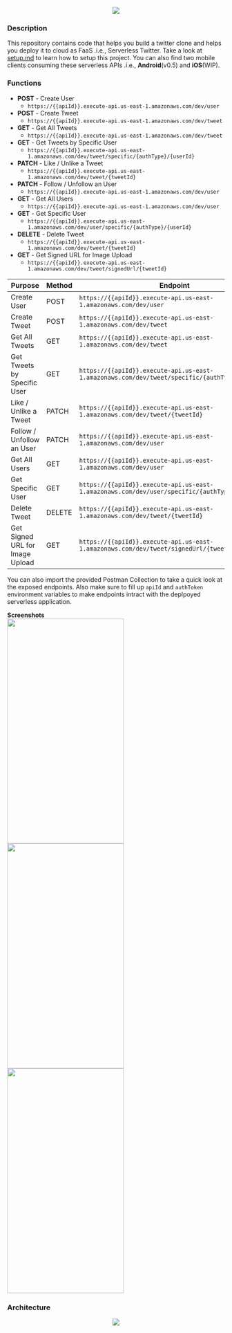 <p align="center">
  <img src="docs/img/serverless_banner.jpg">
</p>

### Description
This repository contains code that helps you build a twitter clone and helps you deploy it to cloud as FaaS .i.e., Serverless Twitter. Take a look at [setup.md](https://github.com/SyamSundarKirubakaran/serverless-twitter/blob/master/docs/setup.md) to learn how to setup this project. You can also find two mobile clients consuming these serverless APIs .i.e., **Android**(v0.5) and **iOS**(WIP).

### Functions

- **POST** - Create User 
    - `https://{{apiId}}.execute-api.us-east-1.amazonaws.com/dev/user`
- **POST** - Create Tweet 
    -  `https://{{apiId}}.execute-api.us-east-1.amazonaws.com/dev/tweet`
- **GET** - Get All Tweets 
    -  `https://{{apiId}}.execute-api.us-east-1.amazonaws.com/dev/tweet`
- **GET** - Get Tweets by Specific User 
    -  `https://{{apiId}}.execute-api.us-east-1.amazonaws.com/dev/tweet/specific/{authType}/{userId}`
- **PATCH** - Like / Unlike a Tweet 
    -  `https://{{apiId}}.execute-api.us-east-1.amazonaws.com/dev/tweet/{tweetId}`
- **PATCH** - Follow / Unfollow an User 
    -  `https://{{apiId}}.execute-api.us-east-1.amazonaws.com/dev/user`
- **GET** - Get All Users 
    -  `https://{{apiId}}.execute-api.us-east-1.amazonaws.com/dev/user`
- **GET** - Get Specific User 
    -  `https://{{apiId}}.execute-api.us-east-1.amazonaws.com/dev/user/specific/{authType}/{userId}`
- **DELETE** - Delete Tweet 
    -  `https://{{apiId}}.execute-api.us-east-1.amazonaws.com/dev/tweet/{tweetId}`
- **GET** - Get Signed URL for Image Upload 
    -  `https://{{apiId}}.execute-api.us-east-1.amazonaws.com/dev/tweet/signedUrl/{tweetId}`

| Purpose  | Method | Endpoint |
| ------------- | ------------- | ------------- |
| Create User   | POST  | `https://{{apiId}}.execute-api.us-east-1.amazonaws.com/dev/user`  |
| Create Tweet  | POST  | `https://{{apiId}}.execute-api.us-east-1.amazonaws.com/dev/tweet`  |
| Get All Tweets   | GET  | `https://{{apiId}}.execute-api.us-east-1.amazonaws.com/dev/tweet`  |
| Get Tweets by Specific User  | GET  |  `https://{{apiId}}.execute-api.us-east-1.amazonaws.com/dev/tweet/specific/{authType}/{userId}`  |
| Like / Unlike a Tweet   | PATCH  |  `https://{{apiId}}.execute-api.us-east-1.amazonaws.com/dev/tweet/{tweetId}`  |
| Follow / Unfollow an User   | PATCH  | `https://{{apiId}}.execute-api.us-east-1.amazonaws.com/dev/user`  |
| Get All Users   | GET  | `https://{{apiId}}.execute-api.us-east-1.amazonaws.com/dev/user` |
| Get Specific User   | GET  | `https://{{apiId}}.execute-api.us-east-1.amazonaws.com/dev/user/specific/{authType}/{userId}`  |
| Delete Tweet  | DELETE  | `https://{{apiId}}.execute-api.us-east-1.amazonaws.com/dev/tweet/{tweetId}`  |
| Get Signed URL for Image Upload   | GET  | `https://{{apiId}}.execute-api.us-east-1.amazonaws.com/dev/tweet/signedUrl/{tweetId}`  |

You can also import the provided Postman Collection to take a quick look at the exposed endpoints. Also make sure to fill up `apiId` and `authToken` environment variables to make endpoints intract with the deplpoyed serverless application.

**Screenshots**<br />
<img src="docs/img/one.png" height=520 width =270 />
<img src="docs/img/two.png" height=520 width =270 />
<img src="docs/img/three.png" height=520 width =270 />

### Architecture

<p align="center">
  <img src="docs/img/arch.jpg">
</p>
